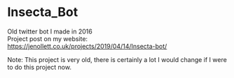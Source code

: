 # Insecta_Bot
Old twitter bot I made in 2016  
Project post on my website: https://jenollett.co.uk/projects/2019/04/14/Insecta-bot/  
  
Note: This project is very old, there is certainly a lot I would change if I were to do this project now.
